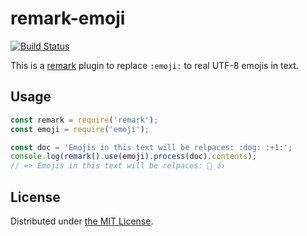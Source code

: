 remark-emoji
============
[![Build Status](https://travis-ci.org/rhysd/remark-emoji.svg?branch=master)](https://travis-ci.org/rhysd/remark-emoji)

This is a [remark](https://github.com/wooorm/remark) plugin to replace `:emoji:` to real UTF-8 emojis in text.

## Usage

```javascript
const remark = require('remark');
const emoji = require('emoji');

const doc = 'Emojis in this text will be relpaces: :dog: :+1:';
console.log(remark().use(emoji).process(doc).contents);
// => Emojis in this text will be relpaces: 🐶 👍
```

## License

Distributed under [the MIT License](LICENSE).
